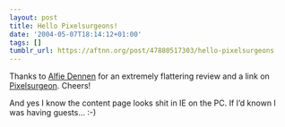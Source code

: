 ```yaml
---
layout: post
title: Hello Pixelsurgeons!
date: '2004-05-07T18:14:12+01:00'
tags: []
tumblr_url: https://aftnn.org/post/47880517303/hello-pixelsurgeons
---
```

<p>Thanks to <a href="http://www.pixelsurgeon.com/about/contributors/contributor.php?id=76">Alfie Dennen</a> for an extremely flattering review and a link on <a href="http://www.pixelsurgeon.com/">Pixelsurgeon</a>.  Cheers!</p>
<p>And yes I know the content page looks shit in IE on the PC. If I&rsquo;d known I was having guests&hellip; :-)</p>
